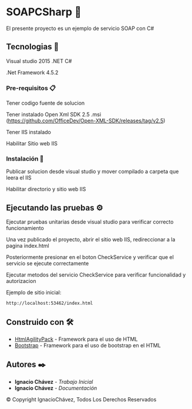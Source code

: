 # SOAPCSharp 🚀

El presente proyecto es un ejemplo de servicio SOAP con C#

## Tecnologias 📌

Visual studio 2015 .NET C#

.Net Framework 4.5.2

### Pre-requisitos 📋

Tener codigo fuente de solucion

Tener instalado Open Xml SDK 2.5 .msi (https://github.com/OfficeDev/Open-XML-SDK/releases/tag/v2.5)

Tener IIS instalado

Habilitar Sitio web IIS

### Instalación 🔧

Publicar solucion desde visual studio y mover compilado a carpeta que leera el IIS

Habilitar directorio y sitio web IIS

## Ejecutando las pruebas ⚙️

Ejecutar pruebas unitarias desde visual studio para verificar correcto funcionamiento

Una vez publicado el proyecto, abrir el sitio web IIS, redireccionar a la pagina index.html

Posteriormente presionar en el boton CheckService y verificar que el servicio se ejecute correctamente

Ejecutar metodos del servicio CheckService para verificar funcionalidad y autorizacion

Ejemplo de sitio inicial:
```
http://localhost:53462/index.html
```

## Construido con 🛠️

* [HtmlAgilityPack](https://html-agility-pack.net/) - Framework para el uso de HTML
* [Bootstrap](https://getbootstrap.com/) - Framework para el uso de bootstrap en el HTML

## Autores ✒️

* **Ignacio Chávez** - *Trabajo Inicial*
* **Ignacio Chávez** - *Documentación*

© Copyright IgnacioChávez, Todos Los Derechos Reservados